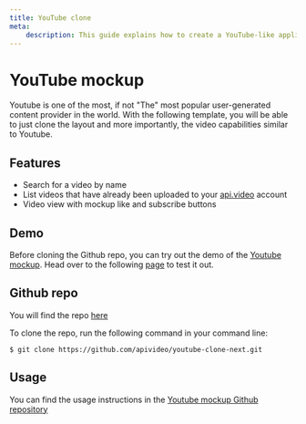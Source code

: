 ```yaml
---
title: YouTube clone
meta:
    description: This guide explains how to create a YouTube-like application with api.video.
---
```


# YouTube mockup

Youtube is one of the most, if not "The" most popular user-generated content provider in the world. With the following template, you will be able to just clone the layout and more importantly, the video capabilities similar to Youtube.

## Features

- Search for a video by name
- List videos that have already been uploaded to your [api.video](https://api.video/) account
- Video view with mockup like and subscribe buttons

## Demo

Before cloning the Github repo, you can try out the demo of the [Youtube mockup](https://api-video-youtube-demo.netlify.app/). Head over to the following [page](https://api-video-youtube-demo.netlify.app/) to test it out.

## Github repo

You will find the repo [here](https://github.com/apivideo/youtube-clone-next)

To clone the repo, run the following command in your command line:

```
$ git clone https://github.com/apivideo/youtube-clone-next.git
```

## Usage

You can find the usage instructions in the [Youtube mockup Github repository](https://github.com/apivideo/youtube-clone-next#readme)